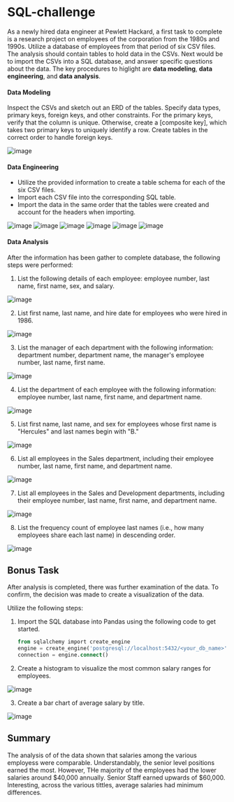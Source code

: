# SQL-challenge

As a newly hired data engineer at Pewlett Hackard, a first task to complete is a research project on employees of the corporation from the 1980s and 1990s. Utilize a database of employees from that period of six CSV files. The analysis should contain tables to hold data in the CSVs. Next would be to import the CSVs into a SQL database, and answer specific questions about the data. The key procedures to higlight are **data modeling**, **data engineering**, and **data analysis**.

#### Data Modeling

Inspect the CSVs and sketch out an ERD of the tables. 
Specify data types, primary keys, foreign keys, and other constraints.
For the primary keys, verify that the column is unique. Otherwise, create a [composite key], which takes two primary keys to uniquely identify a row.
Create tables in the correct order to handle foreign keys.

![image](https://user-images.githubusercontent.com/99145651/168339591-c91d0d50-56d8-4704-ac1e-9d18f6d1bb03.png)

#### Data Engineering

- Utilize the provided information to create a table schema for each of the six CSV files. 
- Import each CSV file into the corresponding SQL table.
- Import the data in the same order that the tables were created and account for the headers when importing.

![image](https://user-images.githubusercontent.com/99145651/168341511-d514efbb-f730-4df0-bcad-287d9337454c.png)
![image](https://user-images.githubusercontent.com/99145651/168342568-dc93be29-e2c1-4346-825d-f85ed652160f.png)
![image](https://user-images.githubusercontent.com/99145651/168342826-c4b61a95-fbc3-46b7-b075-256f45543f52.png)
![image](https://user-images.githubusercontent.com/99145651/168342948-435a6697-c84e-4c93-b203-e788f5b0b8cb.png)
![image](https://user-images.githubusercontent.com/99145651/168343226-487a5244-d8cc-4891-aeba-f0220c6f17e9.png)
![image](https://user-images.githubusercontent.com/99145651/168343345-22ae1fae-2267-4d42-9ebf-ec2c69c1cb22.png)



#### Data Analysis

After the information has been gather to complete database, the following steps were performed:

1. List the following details of each employee: employee number, last name, first name, sex, and salary.

![image](https://user-images.githubusercontent.com/99145651/168344126-933c9b8a-a2ea-4d9f-b63d-c52ebf063d6b.png)


2. List first name, last name, and hire date for employees who were hired in 1986.

![image](https://user-images.githubusercontent.com/99145651/168344394-b2709718-eb92-4096-aec4-1de613c1cbf9.png)


3. List the manager of each department with the following information: department number, department name, the manager's employee number, last name, first name.

![image](https://user-images.githubusercontent.com/99145651/168344734-fd9aec18-024e-4ef0-a83a-31b29b65f67e.png)


4. List the department of each employee with the following information: employee number, last name, first name, and department name.

![image](https://user-images.githubusercontent.com/99145651/168344899-8aab2665-d7e4-43a7-ac31-0170c502fce6.png)


5. List first name, last name, and sex for employees whose first name is "Hercules" and last names begin with "B."

![image](https://user-images.githubusercontent.com/99145651/168345002-1befe4b2-71be-4401-9bc5-db1aa546c459.png)


6. List all employees in the Sales department, including their employee number, last name, first name, and department name.

![image](https://user-images.githubusercontent.com/99145651/168345239-2a16d06f-fe81-40a2-9a58-e37a8fd380ab.png)


7. List all employees in the Sales and Development departments, including their employee number, last name, first name, and department name.

![image](https://user-images.githubusercontent.com/99145651/168345403-83d74d8c-17d4-4bb2-90ae-f3c58b8d7604.png)


8. List the frequency count of employee last names (i.e., how many employees share each last name) in descending order.

![image](https://user-images.githubusercontent.com/99145651/168345603-ccd75a8f-9577-4efe-a2f7-3ba8ccd11ad6.png)


## Bonus Task

After analysis is completed, there was further examination of the data. To confirm, the decision was made to create a visualization of the data.

Utilize the following steps:

1. Import the SQL database into Pandas using the following code to get started. 

   ```sql
   from sqlalchemy import create_engine
   engine = create_engine('postgresql://localhost:5432/<your_db_name>')
   connection = engine.connect()
   ```
2. Create a histogram to visualize the most common salary ranges for employees.

![image](https://user-images.githubusercontent.com/99145651/168481200-17f18df9-0fb1-43cd-ba57-a4238f8c2334.png)


3. Create a bar chart of average salary by title.

![image](https://user-images.githubusercontent.com/99145651/168481241-4fc30c97-9ce1-4686-b37c-0287a5b7d605.png)

## Summary
The analysis of of the data shown that salaries among the various employess were comparable. Understandably, the senior level positions earned the most. However, THe majority of the employees had the lower salaries around $40,000 annually. Senior Staff earned upwards of $60,000. Interesting, across the various tittles, average salaries had minimum differences. 
